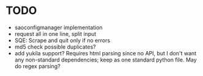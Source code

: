 # TODO
- saoconfigmanager implementation
- request all in one line, split input
- SQE: Scrape and quit only if no errors
- md5 check possible duplicates?
- add yukila support? Requires html parsing since no API, but I don't want any non-standard dependencies; keep as one standard python file. May do regex parsing?

